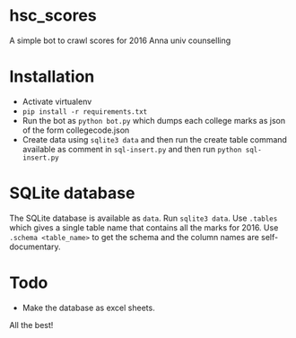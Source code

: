 # hsc_scores
A simple bot to crawl scores for 2016 Anna univ counselling

# Installation

* Activate virtualenv
* `pip install -r requirements.txt`
* Run the bot as `python bot.py` which dumps each college marks as json of the form collegecode.json
* Create data using `sqlite3 data` and then run the create table command available as comment in `sql-insert.py` and then run `python sql-insert.py`

# SQLite database

The SQLite database is available as `data`. Run `sqlite3 data`. Use `.tables` which gives a single table name that contains all the marks for 2016. Use `.schema <table_name>` to get the schema and the column names are self-documentary.

# Todo

* Make the database as excel sheets.

All the best!
